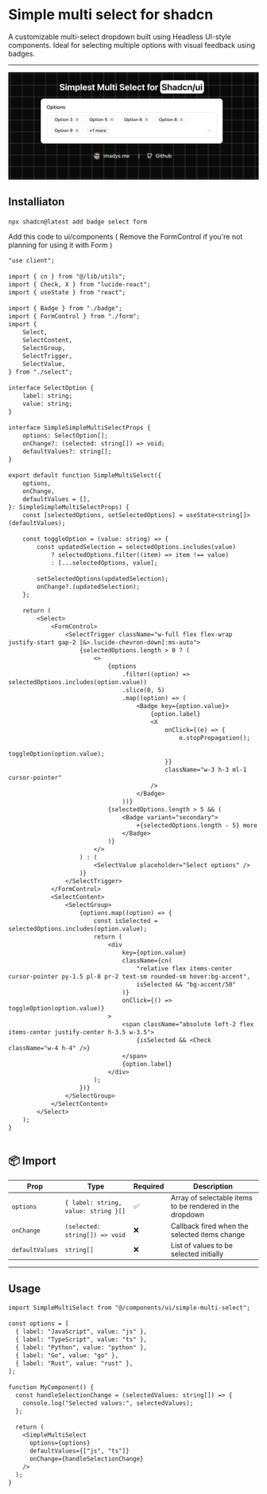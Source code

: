 # Simple multi select for shadcn

A customizable multi-select dropdown built using Headless UI-style components. Ideal for selecting multiple options with visual feedback using badges.

---

<img title="Simple mutli select" alt="Simple mutli select" src="./public/cover.png">


## Installiaton

`npx shadcn@latest add badge select form`

Add this code to ui/components ( Remove the FormControl if you're not planning for using it with Form )
```tsx
"use client";

import { cn } from "@/lib/utils";
import { Check, X } from "lucide-react";
import { useState } from "react";

import { Badge } from "./badge";
import { FormControl } from "./form";
import {
    Select,
    SelectContent,
    SelectGroup,
    SelectTrigger,
    SelectValue,
} from "./select";

interface SelectOption {
    label: string;
    value: string;
}

interface SimpleSimpleMultiSelectProps {
    options: SelectOption[];
    onChange?: (selected: string[]) => void;
    defaultValues?: string[];
}

export default function SimpleMultiSelect({
    options,
    onChange,
    defaultValues = [],
}: SimpleSimpleMultiSelectProps) {
    const [selectedOptions, setSelectedOptions] = useState<string[]>(defaultValues);

    const toggleOption = (value: string) => {
        const updatedSelection = selectedOptions.includes(value)
            ? selectedOptions.filter((item) => item !== value)
            : [...selectedOptions, value];

        setSelectedOptions(updatedSelection);
        onChange?.(updatedSelection);
    };

    return (
        <Select>
            <FormControl>
                <SelectTrigger className="w-full flex flex-wrap justify-start gap-2 [&>.lucide-chevron-down]:ms-auto">
                    {selectedOptions.length > 0 ? (
                        <>
                            {options
                                .filter((option) => selectedOptions.includes(option.value))
                                .slice(0, 5)
                                .map((option) => (
                                    <Badge key={option.value}>
                                        {option.label}
                                        <X
                                            onClick={(e) => {
                                                e.stopPropagation();
                                                toggleOption(option.value);
                                            }}
                                            className="w-3 h-3 ml-1 cursor-pointer"
                                        />
                                    </Badge>
                                ))}
                            {selectedOptions.length > 5 && (
                                <Badge variant="secondary">
                                    +{selectedOptions.length - 5} more
                                </Badge>
                            )}
                        </>
                    ) : (
                        <SelectValue placeholder="Select options" />
                    )}
                </SelectTrigger>
            </FormControl>
            <SelectContent>
                <SelectGroup>
                    {options.map((option) => {
                        const isSelected = selectedOptions.includes(option.value);
                        return (
                            <div
                                key={option.value}
                                className={cn(
                                    "relative flex items-center cursor-pointer py-1.5 pl-8 pr-2 text-sm rounded-sm hover:bg-accent",
                                    isSelected && "bg-accent/50"
                                )}
                                onClick={() => toggleOption(option.value)}
                            >
                                <span className="absolute left-2 flex items-center justify-center h-3.5 w-3.5">
                                    {isSelected && <Check className="w-4 h-4" />}
                                </span>
                                {option.label}
                            </div>
                        );
                    })}
                </SelectGroup>
            </SelectContent>
        </Select>
    );
}


```

## 📦 Import

| Prop           | Type                                   | Required | Description                                                  |
|----------------|----------------------------------------|----------|--------------------------------------------------------------|
| `options`      | `{ label: string, value: string }[]`   | ✅       | Array of selectable items to be rendered in the dropdown     |
| `onChange`     | `(selected: string[]) => void`         | ❌       | Callback fired when the selected items change                |
| `defaultValues`| `string[]`                             | ❌       | List of values to be selected initially                      |

----

## Usage
```tsx
import SimpleMultiSelect from "@/components/ui/simple-multi-select";

const options = [
  { label: "JavaScript", value: "js" },
  { label: "TypeScript", value: "ts" },
  { label: "Python", value: "python" },
  { label: "Go", value: "go" },
  { label: "Rust", value: "rust" },
];

function MyComponent() {
  const handleSelectionChange = (selectedValues: string[]) => {
    console.log("Selected values:", selectedValues);
  };

  return (
    <SimpleMultiSelect
      options={options}
      defaultValues={["js", "ts"]}
      onChange={handleSelectionChange}
    />
  );
}
